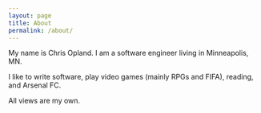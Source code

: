 ```yaml
---
layout: page
title: About
permalink: /about/
---
```


My name is Chris Opland. I am a software engineer living in Minneapolis, MN.

I like to write software, play video games (mainly RPGs and FIFA), reading, and Arsenal FC. 

All views are my own.
